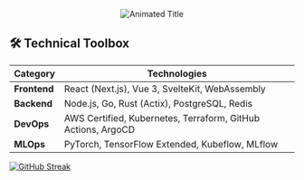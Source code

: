 <!-- Profile Header with Dynamic SVG -->
<p align="center">
  <img src="https://readme-typing-svg.demolab.com?font=Fira+Code&weight=600&size=26&duration=4000&pause=1000&color=58A6FF&center=true&vCenter=true&width=435&lines=Full-Stack+Architect;Open-Source+Contributor;Systems+Thinking+Advocate" alt="Animated Title" />
</p>

<!-- Technical Skills Matrix -->
## 🛠️ Technical Toolbox
| **Category**       | **Technologies**                                                                 |
|---------------------|---------------------------------------------------------------------------------|
| **Frontend**        | React (Next.js), Vue 3, SvelteKit, WebAssembly                                  |
| **Backend**         | Node.js, Go, Rust (Actix), PostgreSQL, Redis                                    |
| **DevOps**          | AWS Certified, Kubernetes, Terraform, GitHub Actions, ArgoCD                   |
| **MLOps**           | PyTorch, TensorFlow Extended, Kubeflow, MLflow                                 |







[![GitHub Streak](https://streak-stats.demolab.com?user=${GITHUB_USERNAME}&theme=dark&border_radius=4.6)](https://git.io/streak-stats)

